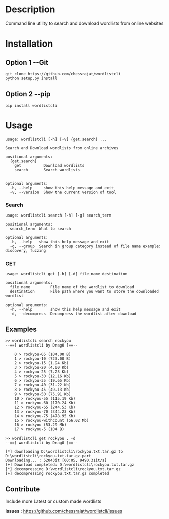 # Description

Command line utility to search and download wordlists from online websites

# Installation

## Option 1 --Git
```
git clone https://github.com/chessrajat/wordlistcli
python setup.py install
```

## Option 2 --pip
```
pip install wordlistcli
```

# Usage

```
usage: wordlistcli [-h] [-v] {get,search} ...

Search and Download wordlists from online archives

positional arguments:
  {get,search}
    get          Download wordlists
    search       Search wordlists
    

optional arguments:
  -h, --help     show this help message and exit
  -v, --version  Show the current version of tool
```

### Search
```
usage: wordlistcli search [-h] [-g] search_term

positional arguments:
  search_term  What to search

optional arguments:
  -h, --help   show this help message and exit
  -g, --group  Search in group category instead of file name example: discovery, fuzzing
```

### GET
```
usage: wordlistcli get [-h] [-d] file_name destination

positional arguments:
  file_name         File name of the wordlist to download
  destination       File path where you want to store the downloaded wordlist

optional arguments:
  -h, --help        show this help message and exit
  -d, --decompress  Decompress the wordlist after download
```

## Examples
```
>> wordlistcli search rockyou
--==[ wordlistcli by Drag0 ]==--

    0 > rockyou-05 (104.00 B)
    1 > rockyou-10 (723.00 B)
    2 > rockyou-15 (1.94 Kb)
    3 > rockyou-20 (4.00 Kb)
    4 > rockyou-25 (7.23 Kb)
    5 > rockyou-30 (12.16 Kb)
    6 > rockyou-35 (19.65 Kb)
    7 > rockyou-40 (31.22 Kb)
    8 > rockyou-45 (49.13 Kb)
    9 > rockyou-50 (75.91 Kb)
    10 > rockyou-55 (115.19 Kb)
    11 > rockyou-60 (170.24 Kb)
    12 > rockyou-65 (244.53 Kb)
    13 > rockyou-70 (344.23 Kb)
    14 > rockyou-75 (478.95 Kb)
    15 > rockyou-withcount (56.02 Mb)
    16 > rockyou (53.29 Mb)
    17 > rockyou-5 (104 B)
```
```
>> wordlistcli get rockyou . -d
--==[ wordlistcli by Drag0 ]==--

[*] downloading D:\wordlistcli\rockyou.txt.tar.gz to D:\wordlistcli\rockyou.txt.tar.gz.part
Downloading... : 52043it [00:05, 9490.31it/s]
[+] Download completed: D:\wordlistcli\rockyou.txt.tar.gz
[*] decompressing D:\wordlistcli\rockyou.txt.tar.gz
[+] decompressing rockyou.txt.tar.gz completed
```

## Contribute

Include more Latest or custom made wordlists

**Issues** : https://github.com/chessrajat/wordlistcli/issues


